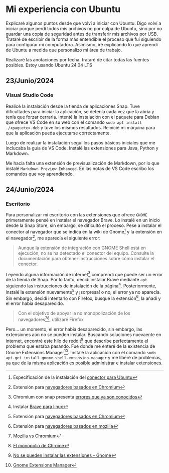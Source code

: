 # Mi experiencia con Ubuntu  

Explicaré algunos puntos desde que volví a iniciar con Ubuntu. Digo volví a iniciar porque perdí todos mis archivos no por culpa de Ubuntu, sino por no guardar una copia de seguridad antes de transferir mis archivos por USB.<br>
Trataré de escribir de la forma más entendible el proceso que fui siguiendo para configurar mi computadora. Asimismo, iré explicando lo que aprendí de Ubuntu a medida que personalizo mi área de trabajo. 

Realizaré las anotaciones por fecha, trataré de citar todas las fuentes posibles. Estoy usando Ubuntu 24.04 LTS

## 23/Junio/2024

### Visual Studio Code

Realicé la instalación desde la tienda de aplicaciones Snap. Tuve dificultades para iniciar la aplicación, se detenía cada vez que la abría y tenía que forzar cerrarla. Intenté la instalación con el paquete para Debian que ofrece VS Code en su web con el comando `sudo apt install ./<paquete>.deb` y tuve los mismos resultados. Reinicié mi máquina para que la aplicación pueda ejecutarse correctamente.

Luego de realizar la instalación seguí los pasos básicos iniciales que me inclucaba la guía de VS Code. Instalé las extensiones para Java, Python y Markdown.

Me hacía falta una extensión de previsualización de Markdown, por lo que instalé `Markdown Preview Enhanced`. En las notas de VS Code escribo los comandos que voy aprendiendo.


## 24/Junio/2024

### Escritorio

Para personalizar mi escritorio con las extensiones que ofrece `GNOME` primeramente pensé en instalar el navegador Brave. Lo instalé en un inicio desde la Snap Store, sin embargo, se dificultó el proceso. Pese a instalar el conector al navegador que se indica en la wiki de Gnome[^1] y la extensión en el navegador[^2], me aparecía el siguiente error:

> Aunque la extensión de integración con GNOME Shell está en ejecución, no se ha detectado el conector del equipo. Consulte la documentación para obtener instrucciones sobre cómo instalar el conector.

Leyendo alguna información de internet[^3] comprendí que puede ser un error de la tienda de Snap. Por lo tanto, decidí instalar Brave mediante `apt` siguiendo las instrucciones de instalación de la página[^4]. Posteriormente, instalé la extensión nuevamente[^2] y ¡sorpresa! o no, el error ya no aparecía. Sin embargo, decidí intentarlo con Firefox, busqué la extensión[^5], la añadí y el error había desaparecido. 

> Con el objetivo de apoyar la no monopolización de los navegadores[^6][^7], utilizaré Firefox

Pero... un momento, el error había desaparecido, sin embargo, las extensiones aún no se pueden instalar. Buscando soluciones nuevaente en internet, encontré este hilo de reddit[^8] que describe perfectamente el problema que estaba pasando. Fue donde me enteré de la existencia de Gnome Extensions Manager[^9]. Instalé la aplicación con el comando `sudo apt-get install gnome-shell-extension-manager` y me liberé de problemas, ya que de la misma aplicación es posible administrar e instalar extensiones.
 

[^1]: Especificación de la instalación del [conector para Ubuntu](https://gnome.pages.gitlab.gnome.org/gnome-browser-integration/pages/installation-guide.html#ubuntu_linux)
[^2]: Extensión para [navegadores basados en Chromium](https://chromewebstore.google.com/detail/integraci%C3%B3n-con-gnome-she/gphhapmejobijbbhgpjhcjognlahblep?hl=es)
[^3]: Chromium con snap presenta [errores que ya son conocidos](https://www.enmimaquinafunciona.com/pregunta/163717/aunque-la-extension-de-integracion-de-gnome-shell-se-esta-ejecutando-no-se-detecta-el-conector-nativo-del-host)
[^4]: Instalar [Brave para linux](https://brave.com/linux/)
[^5]: Extensión para [navegadores basados en mozilla](https://addons.mozilla.org/es/firefox/addon/gnome-shell-integration/?utm_source=|addons.mozilla.org&utm_medium=referral&utm_content=search)
[^6]: [Mozilla vs Chromium](https://www.threads.net/@midu.dev/post/CubeQI5gajh?hl=es)
[^7]: [El monopolio de Chrome](https://www.google.com/url?sa=t&source=web&rct=j&opi=89978449&url=https://www.lavanguardia.com/tecnologia/20190529/462555222714/google-chrome-monopolio.html&ved=2ahUKEwj_h8Tbt_WGAxVvBLkGHa5kCn4QFnoECB4QAQ&usg=AOvVaw15I32fwnC36MflPqEV0WX3)
[^8]: [No se pueden instalar las extensiones - Gnome](https://www.reddit.com/r/gnome/comments/1clnms1/cant_install_extensions/)
[^9]: [Gnome Extensions Manager](https://mattjakeman.com/apps/extension-manager)